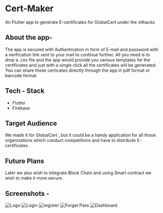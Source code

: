 # Cert-Maker
An Flutter app to generate E-certificates for GlobalCert under the vithacks

## About the app-
The app is secured with Authentication in form of E-mail and password with a verification link sent to your mail to continue further.
All you need is to drop a .csv file and the app would provide you various templates for the certificates and just with a single click all the certificates will be generated.
You can share these certicates directly through the app in pdf format or barcode format.

## Tech - Stack
- Flutter
- Firebase
## Target Audience
We made it for GlobalCert , but it could be a handy application for all those organizations which conduct competitions and have to distribute E-certificates .
## Future Plans 
Later we also wish to integrate Block Chain and using Smart contract we wish to make it more secure .

## Screenshots -
![Logo](https://github.com/UtkarshA135/vithack/blob/master/screenshots/WhatsApp%20Image%202020-10-11%20at%2012.10.33%20(1).jpeg)
![Login](https://github.com/UtkarshA135/vithack/blob/master/screenshots/WhatsApp%20Image%202020-10-11%20at%2012.10.32%20(1).jpeg)
![register](https://github.com/UtkarshA135/vithack/blob/master/screenshots/WhatsApp%20Image%202020-10-11%20at%2012.10.33.jpeg)
![Forget Pass](https://github.com/UtkarshA135/vithack/blob/master/screenshots/WhatsApp%20Image%202020-10-11%20at%2012.10.32.jpeg)
![Dashboard](https://github.com/UtkarshA135/vithack/blob/master/screenshots/WhatsApp%20Image%202020-10-11%20at%2012.10.33%20(2).jpeg)
